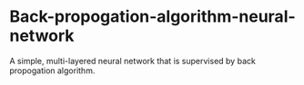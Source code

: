 # Back-propogation-algorithm-neural-network
A simple, multi-layered neural network that is supervised by back propogation algorithm.
